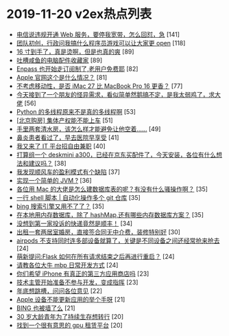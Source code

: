 # 2019-11-20 v2ex热点列表

+ [电信说违规开通 Web 服务，要停我宽带，怎么回怼，急](https://www.v2ex.com/t/621351#reply141) [141]
+ [团队初创，行政问我搞什么程序员游戏可以让大家更 open](https://www.v2ex.com/t/621377#reply118) [118]
+ [16 寸到手了，真是烫啊，但是也真的爽](https://www.v2ex.com/t/621385#reply89) [89]
+ [吐槽咸鱼的电脑配件收藏家](https://www.v2ex.com/t/621229#reply89) [89]
+ [Enpass 也开始走订阅制了,老用户免费耶](https://www.v2ex.com/t/621246#reply82) [82]
+ [Apple 官网这个是什么情况？](https://www.v2ex.com/t/621231#reply81) [81]
+ [不考虑移动性，是否 iMac 27 比 MacBook Pro 16 更香？](https://www.v2ex.com/t/621233#reply77) [77]
+ [今天接到了一个朋友的怪异需求，看似简单然鹅搞不定，是我太弱鸡了，求大佬](https://www.v2ex.com/t/621355#reply56) [56]
+ [Python 的多线程原来不是真的多线程啊](https://www.v2ex.com/t/621285#reply53) [53]
+ [[北京购房] 集体产权能不能上车](https://www.v2ex.com/t/621345#reply51) [51]
+ [手里两套清水房，该怎么样才能避免让他空着……](https://www.v2ex.com/t/621357#reply49) [49]
+ [鼻炎患者看过了，早去医院早享受](https://www.v2ex.com/t/621392#reply41) [41]
+ [我又来了 IT 平台招自由兼职](https://www.v2ex.com/t/621488#reply40) [40]
+ [打算组一个 deskmini a300，已经在京东买配件了，今天安装，各位有什么想法和建议吗？](https://www.v2ex.com/t/621232#reply38) [38]
+ [我发现顺风车的盈利模式有个缺陷](https://www.v2ex.com/t/621225#reply37) [37]
+ [实现一个简单的 JVM ?](https://www.v2ex.com/t/621284#reply36) [36]
+ [各位用 Mac 的大佬是怎么建数据库表的呢？有没有什么骚操作啊？](https://www.v2ex.com/t/621444#reply35) [35]
+ [一行 shell 脚本 | 自动化操作多个 git 仓库](https://www.v2ex.com/t/621226#reply35) [35]
+ [bing 搜索引擎又用不了了？](https://www.v2ex.com/t/621241#reply35) [35]
+ [在本地用内存数据库，除了 hashMap,还有哪些内存数据库方案？](https://www.v2ex.com/t/621243#reply35) [35]
+ [没想到第一家投诉的快递竟然是顺丰！](https://www.v2ex.com/t/621277#reply34) [34]
+ [出租一套两居室婚房，直接签合同无中介费，装修特别好](https://www.v2ex.com/t/621288#reply30) [30]
+ [airpods 不支持同时连多部设备就算了，关键是不同设备之间还经常抢来抢去](https://www.v2ex.com/t/621326#reply24) [24]
+ [萌新提问:Flask 如何在所有请求结束之后再进行重启？](https://www.v2ex.com/t/621343#reply24) [24]
+ [请教各位大牛 mbp 日常开发方式](https://www.v2ex.com/t/621451#reply24) [24]
+ [你们希望 iPhone 有真正的第三方应用商店吗](https://www.v2ex.com/t/621454#reply23) [23]
+ [技术主管开始准备不参与开发，变成指挥](https://www.v2ex.com/t/621307#reply23) [23]
+ [年底想跳槽，问问各位意见](https://www.v2ex.com/t/621379#reply22) [22]
+ [Apple 设备不能更新应用的举个手呀](https://www.v2ex.com/t/621469#reply21) [21]
+ [BING 也被墙了么](https://www.v2ex.com/t/621240#reply21) [21]
+ [30 岁大龄青年为了持续生存想转行](https://www.v2ex.com/t/621397#reply20) [20]
+ [找到一个很有意思的 gpu 租赁平台](https://www.v2ex.com/t/621402#reply20) [20]
